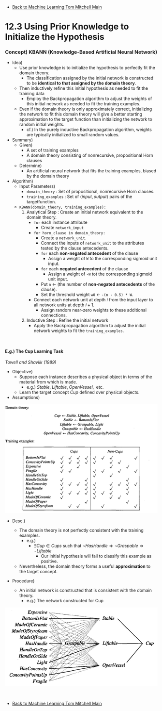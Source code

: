 * [Back to Machine Learning Tom Mitchell Main](../../main.md)

# 12.3 Using Prior Knowledge to Initialize the Hypothesis
### Concept) KBANN (Knowledge-Based Artificial Neural Network)
- Idea)
  - Use prior knowledge is to initialize the hypothesis to perfectly fit the domain theory.
    - The classification assigned by the initial network is constructed to be **identical to that assigned by the domain theory**.
  - Then inductively refine this initial hypothesis as needed to fit the training data
    - Employ the Backpropagation algorithm to adjust the weights of this initial network as needed to fit the training examples. 
  - Even if the domain theory is only approximately correct, initializing the network to fit this domain theory will give a better starting approximation to the target function than initializing the network to random initial weights.
    - cf.) In the purely inductive Backpropagation algorithm, weights are typically initialized to small random values.
- Summary)
  - Given)
    - A set of training examples
    - A domain theory consisting of nonrecursive, propositional Horn clauses
  - Determine)
    - An artificial neural network that fits the training examples, biased by the domain theory
- Algorithm)
  - Input Parameters)
    - ```domain_theory``` : Set of propositional, nonrecursive Horn clauses.
    - ```training_examples``` : Set of $\langle input, output \rangle$ pairs of the targetfunction.
  - ```KBANN(domain_theory, training_examples):```
    1. Analytical Step : Create an initial network equivalent to the domain theory.
       - ```for``` each instance attribute
         - Create ```network_input```
       - ```for horn_clause in domain_theory:```
         - Create a ```network_unit```.
         - Connect the inputs of ```network_unit``` to the attributes tested by the clause antecedents.
         - ```for``` each **non-negated antecedent** of the clause
           - Assign a weight of ```W``` to the corresponding sigmoid unit input.
         - ```for``` each **negated antecedent** of the clause
           - Assign a weight of ```-W``` tot the corresponding sigmoid unit input.
         - Put ```n``` $\leftarrow$ (the number of **non-negated antecedents** of the clause).
         - Set the threshold weight ```w0``` $\leftarrow$ ```-(n - 0.5) * W```.
       - Connect each network unit at depth $i$ from the input layer to all network units at depth $i+1$.
         - Assign random near-zero weights to these additional connections.
    2. Inductive Step : Refine the initial network
       - Apply the Backpropagation algorithm to adjust the initial network weights to fit the ```training_examples```.

<br>

#### E.g.) The Cup Learning Task
*Towell and Shavlik (1989)*
- Objective)
  - Suppose each instance describes a physical object in terms of the material from which is made.
    - e.g.) $`Stable, \; Liftable, \; OpenVessel, \;`$ etc.
  - Learn the target concept $`Cup`$ defined over physical objects.
- Assumptions)   

![](images/001.png)

- Desc.)
  - The domain theory is not perfectly consistent with the training examples.
    - e.g.)
      - $\exists Cup \in Cups$ such that $\neg HasHandle \Rightarrow \neg Graspable \Rightarrow \neg Liftable$
        - Our initial hypothesis will fail to classify this example as positive.
  - Nevertheless, the domain theory forms a useful **approximation** to the target concept.

- Procedure)
  - An initial network is constructed that is consistent with the domain theory.
    - e.g.) The network constructed for Cup   

![](images/002.png)






<br>

* [Back to Machine Learning Tom Mitchell Main](../../main.md)